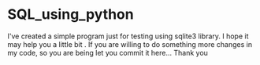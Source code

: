 # SQL_using_python

I've created a simple program just for testing using sqlite3 library.
I hope it may help you a little bit .
If you are willing to do something more changes in my code, so you are being let you commit it here...
Thank you
